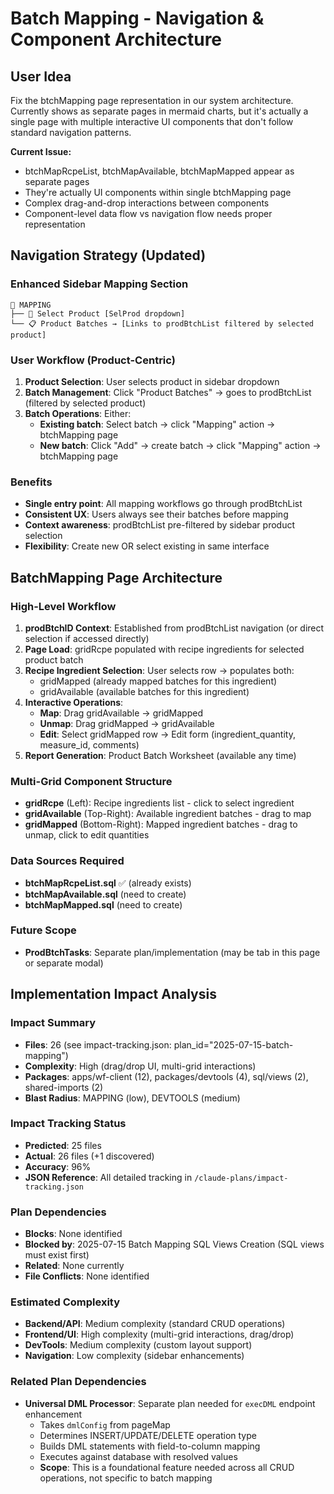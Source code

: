 # Batch Mapping - Navigation & Component Architecture

## User Idea
Fix the btchMapping page representation in our system architecture. Currently shows as separate pages in mermaid charts, but it's actually a single page with multiple interactive UI components that don't follow standard navigation patterns.

**Current Issue:**
- btchMapRcpeList, btchMapAvailable, btchMapMapped appear as separate pages
- They're actually UI components within single btchMapping page
- Complex drag-and-drop interactions between components
- Component-level data flow vs navigation flow needs proper representation

## Navigation Strategy (Updated)

### Enhanced Sidebar Mapping Section
```
📍 MAPPING
├── 🔽 Select Product [SelProd dropdown]
└── 📋 Product Batches → [Links to prodBtchList filtered by selected product]
```

### User Workflow (Product-Centric)
1. **Product Selection**: User selects product in sidebar dropdown
2. **Batch Management**: Click "Product Batches" → goes to prodBtchList (filtered by selected product)
3. **Batch Operations**: Either:
   - **Existing batch**: Select batch → click "Mapping" action → btchMapping page
   - **New batch**: Click "Add" → create batch → click "Mapping" action → btchMapping page

### Benefits
- **Single entry point**: All mapping workflows go through prodBtchList
- **Consistent UX**: Users always see their batches before mapping
- **Context awareness**: prodBtchList pre-filtered by sidebar product selection
- **Flexibility**: Create new OR select existing in same interface

## BatchMapping Page Architecture

### High-Level Workflow
1. **prodBtchID Context**: Established from prodBtchList navigation (or direct selection if accessed directly)
2. **Page Load**: gridRcpe populated with recipe ingredients for selected product batch
3. **Recipe Ingredient Selection**: User selects row → populates both:
   - gridMapped (already mapped batches for this ingredient)
   - gridAvailable (available batches for this ingredient)
4. **Interactive Operations**:
   - **Map**: Drag gridAvailable → gridMapped
   - **Unmap**: Drag gridMapped → gridAvailable  
   - **Edit**: Select gridMapped row → Edit form (ingredient_quantity, measure_id, comments)
5. **Report Generation**: Product Batch Worksheet (available any time)

### Multi-Grid Component Structure
- **gridRcpe** (Left): Recipe ingredients list - click to select ingredient
- **gridAvailable** (Top-Right): Available ingredient batches - drag to map
- **gridMapped** (Bottom-Right): Mapped ingredient batches - drag to unmap, click to edit quantities

### Data Sources Required
- **btchMapRcpeList.sql** ✅ (already exists)
- **btchMapAvailable.sql** (need to create)
- **btchMapMapped.sql** (need to create)

### Future Scope
- **ProdBtchTasks**: Separate plan/implementation (may be tab in this page or separate modal)

## Implementation Impact Analysis

### Impact Summary
- **Files**: 26 (see impact-tracking.json: plan_id="2025-07-15-batch-mapping")
- **Complexity**: High (drag/drop UI, multi-grid interactions)
- **Packages**: apps/wf-client (12), packages/devtools (4), sql/views (2), shared-imports (2)
- **Blast Radius**: MAPPING (low), DEVTOOLS (medium)

### Impact Tracking Status
- **Predicted**: 25 files
- **Actual**: 26 files (+1 discovered)
- **Accuracy**: 96%
- **JSON Reference**: All detailed tracking in `/claude-plans/impact-tracking.json`

### Plan Dependencies
- **Blocks**: None identified
- **Blocked by**: 2025-07-15 Batch Mapping SQL Views Creation (SQL views must exist first)
- **Related**: None currently
- **File Conflicts**: None identified

### Estimated Complexity
- **Backend/API**: Medium complexity (standard CRUD operations)
- **Frontend/UI**: High complexity (multi-grid interactions, drag/drop)
- **DevTools**: Medium complexity (custom layout support)
- **Navigation**: Low complexity (sidebar enhancements)

### Related Plan Dependencies
- **Universal DML Processor**: Separate plan needed for `execDML` endpoint enhancement
  - Takes `dmlConfig` from pageMap
  - Determines INSERT/UPDATE/DELETE operation type
  - Builds DML statements with field-to-column mapping
  - Executes against database with resolved values
  - **Scope**: This is a foundational feature needed across all CRUD operations, not specific to batch mapping